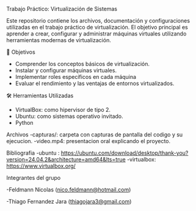 Trabajo Práctico: Virtualización de Sistemas

Este repositorio contiene los archivos, documentación y configuraciones utilizadas en el trabajo práctico de virtualización. El objetivo principal es aprender a crear, configurar y administrar máquinas virtuales utilizando herramientas modernas de virtualización.

📌 Objetivos

- Comprender los conceptos básicos de virtualización.
- Instalar y configurar máquinas virtuales.
- Implementar roles específicos en cada máquina 
- Evaluar el rendimiento y las ventajas de entornos virtualizados.

 🛠 Herramientas Utilizadas

- VirtualBox: como hipervisor de tipo 2.
- Ubuntu: como sistemas operativo invitado.
- Python

Archivos
-capturas/: carpeta con capturas de pantalla del codigo y su ejecucion.
-video.mp4: presentacion oral explicando el proyecto.

Bibliografia
-ubuntu : https://ubuntu.com/download/desktop/thank-you?version=24.04.2&architecture=amd64&lts=true
-virtualbox: https://www.virtualbox.org/

Integrantes del grupo

-Feldmann Nicolas (nico.feldmann@hotmail.com) 

-Thiago Fernandez Jara (thiagojara3@gmail.com)
